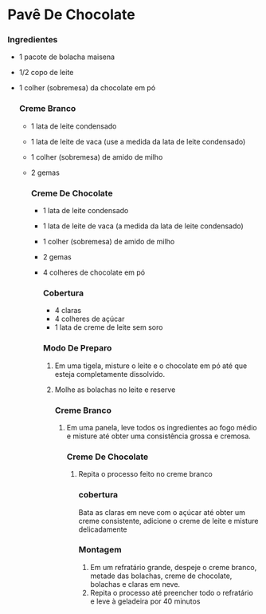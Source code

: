# Pavê De Chocolate #



### **Ingredientes** ###

- 1 pacote de bolacha maisena

- 1/2 copo de leite

- 1 colher (sobremesa) da chocolate em pó

  ### Creme Branco ###

  - 1 lata de leite condensado

  - 1 lata de leite de vaca (use a medida da lata de leite condensado)

  - 1 colher (sobremesa) de amido de milho

  - 2 gemas

    ### Creme De Chocolate ###

    - 1 lata de leite condensado

    - 1 lata de leite de vaca (a medida da lata de leite condensado)

    - 1 colher (sobremesa) de amido de milho

    - 2 gemas

    - 4 colheres de chocolate em pó

      ### Cobertura ###

      - 4 claras
      - 4 colheres de açúcar
      - 1 lata de creme de leite sem soro

      ### Modo De Preparo ###

      1. Em uma tigela, misture o leite e o chocolate em pó até que esteja completamente dissolvido.

      2. Molhe as bolachas no leite e reserve

         ### Creme Branco ###

         1. Em uma panela, leve todos os ingredientes ao fogo médio e misture até obter uma consistência grossa e cremosa.

            ### Creme De Chocolate ###

            1. Repita o processo feito no creme branco

               ### cobertura ###

               Bata as claras em neve com o açúcar até obter um creme consistente, adicione o creme de leite e misture delicadamente

               ### Montagem ###

               1. Em um refratário grande, despeje o creme branco, metade das bolachas, creme de chocolate, bolachas e claras em neve.
               2. Repita o processo até preencher todo o refratário e leve à geladeira por 40 minutos

            

